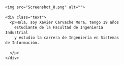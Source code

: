                                    

<html lang="en">
<head>
  <meta charset="UTF-8">
  <meta http-equiv="X-UA-Compatible" content="IE=edge">
  <meta name="viewport" content="width=device-width, initial-scale=1.0">
  <link rel="stylesheet" href="https://stackpath.bootstrapcdn.com/font-awesome/4.7.0/css/font-awesome.min.css">
  <link rel="stylesheet" href="perfil.css">
  <title>Botón animado para Redes Sociales</title>
  <style>
    .content {
      display: flex;
      flex-direction: column;
      align-items: center;
      margin: 20px;
    }

    .buttons {
      display: flex;
      gap: 10px;
      margin-top: 20px;
    }

    .fa {
      font-size: 24px;
      text-decoration: none;
      color: #333;
      transition: color 0.3s;
    }

    .fa:hover {
      color: #0073e6;
    }

    .text {
      text-align: center;
      margin: 20px;
    }
    * {
    margin: 0;
    padding: 0;
    box-sizing: border-box;
  }
  
  body {
    background-image: radial-gradient(circle at 10.2% 22.1%, rgba(11, 218, 81, 1) 0%, rgba(0, 191, 255, 1) 90%);
    min-height: 100vh;
    display: flex;
    flex-direction: column;
    justify-content: center;
    align-items: center;
    padding: 20px;
  }
  
  .buttons {
    min-width: 700px;
  display: flex;
  justify-content: space-around;
}
  
  .buttons a {
    text-decoration: none;
    font-size: 28px;
    width: 60px;
    height: 60px;
    line-height: 60px;
    text-align: center;
    background: #314652;
    color: #f1f1f1;
    border-radius: 50%;
    box-shadow: 2px 2px 5px rgba(0, 0, 0, 0.5);
    transition: all 0.4s ease-in-out;
  }
  
  img {
    max-width: 100%;
    height: auto;
    margin-right: 20px;
  }
  
  .content {
    display: flex;
    flex-direction: column;
    justify-content: center; 
    align-items: center;
    margin-left: 20px;
  }
  
  .text {
    font-size: 18px;
    line-height: 1.5;
    text-align: center; /* Alinea el texto al centro */
    margin-top: 20px; /* Agrega margen superior para separar el texto de los íconos */
  }
  </style>
</head>
<body>
  <div class="content">
    <div class="buttons">
      <a href="https://www.facebook.com/xavier.carvachemora" class="fa fa-facebook"></a>
      <a href="https://twitter.com/XavierCarvache1" class="fa fa-twitter"></a>
      <a href="https://www.youtube.com/XavierCarvache" class="fa fa-youtube"></a>
      <a href="https://www.twitch.tv/xavier47635" class="fa fa-twitch"></a>
      <a href="https://www.linkedin.com/in/xavier-carvache-44b429241/" class="fa fa-linkedin"></a>
    </div>

    <img src="Screenshot_8.png" alt="">
    
    <div class="text">
      <p>Hola, soy Xavier Carvache Mora, tengo 19 años 
        estudiante de la Facultad de Ingeniería Industrial 
        y estudio la carrera de Ingeniería en Sistemas de Información.

      </p>
    </div>
  </div>
</body>
</html>

